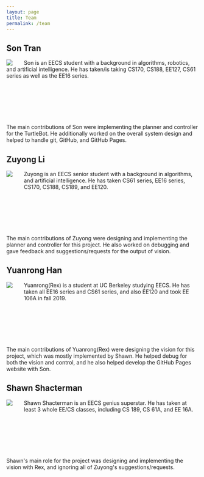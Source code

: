```yaml
---
layout: page
title: Team
permalink: /team
---
```


## Son Tran

<img style="float: left; margin-right: 30px" src="/maze-runner/assets/team/son.jpg">

<p style="margin-bottom: 100px">
Son is an EECS student with a background in algorithms, robotics, and artificial intelligence. He has taken/is taking CS170, CS188, EE127, CS61 series as well as the EE16 series.
<br><br>

The main contributions of Son were implementing the planner and controller for the TurtleBot. He additionally worked on the overall system design and helped to handle git, GitHub, and GitHub Pages.
</p>


## Zuyong Li

<img style="float: left; margin-right: 30px; margin-bottom: 100px" src="/maze-runner/assets/team/zuyong.jpg">

<p style="margin-bottom: 100px">
Zuyong is an EECS senior student with a background in algorithms, and artificial intelligence. He has taken CS61 series, EE16 series, CS170, CS188, CS189, and EE120.
<br><br>

The main contributions of Zuyong were designing and implementing the planner and controller for this project. He also worked on debugging and gave feedback and suggestions/requests for the output of vision.
</p>


## Yuanrong Han

<img style="float: left; margin-right: 30px; margin-bottom: 100px" src="/maze-runner/assets/team/rex.jpg">

<p style="margin-bottom: 100px">
Yuanrong(Rex) is a student at UC Berkeley studying EECS. He has taken all EE16 series and CS61 series, and also EE120 and took EE 106A in fall 2019.
<br><br>

The main contributions of Yuanrong(Rex) were designing the vision for this project, which was mostly implemented by Shawn. He helped debug for both the vision and control, and he also helped develop the GitHub Pages website with Son.
</p>


## Shawn Shacterman

<img style="float: left; margin-right: 30px; margin-bottom: 100px" src="/maze-runner/assets/team/shawn.jpg">

<p style="margin-bottom: 100px">
Shawn Shacterman is an EECS genius superstar. He has taken at least 3 whole EE/CS classes, including CS 189, CS 61A, and EE 16A.
<br><br>

Shawn's main role for the project was designing and implementing the vision with Rex, and ignoring all of Zuyong's suggestions/requests.
</p>

